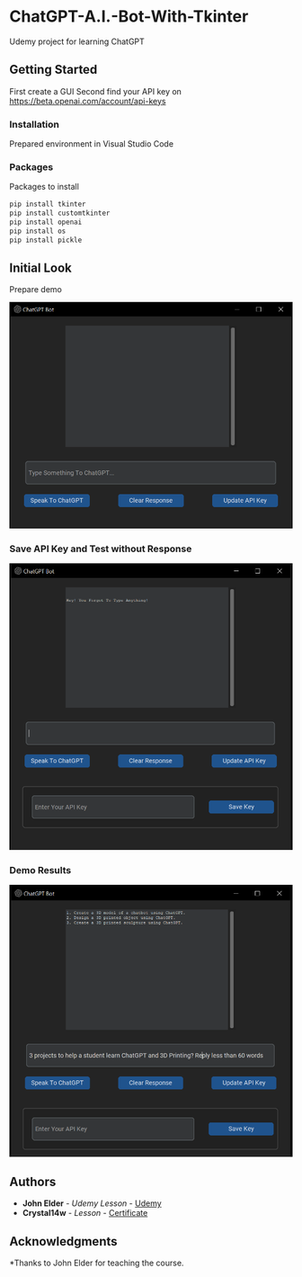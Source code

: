 # ChatGPT-A.I.-Bot-With-Tkinter
Udemy project for learning ChatGPT

## Getting Started

First create a GUI
Second find your API key on https://beta.openai.com/account/api-keys

### Installation
Prepared environment in Visual Studio Code

### Packages

Packages to install

```
pip install tkinter
pip install customtkinter
pip install openai
pip install os
pip install pickle
```

## Initial Look

Prepare demo

![](.images/first_image.PNG)


### Save API Key and Test without Response

![](.images/second_image.PNG)

### Demo Results

![](.images/third_image.PNG)

## Authors

* **John Elder** - *Udemy Lesson* - [Udemy](https://www.udemy.com/course/create-a-chatgpt-ai-bot-with-tkinter/)
* **Crystal14w** - *Lesson* - [Certificate](http://ude.my/UC-24c975c5-38bc-4e74-8941-da9cdb030b20) 

## Acknowledgments

*Thanks to John Elder for teaching the course.
